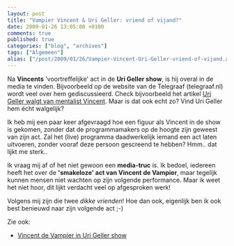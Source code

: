 ```yaml
---
layout: post
title: "Vampier Vincent & Uri Geller: vriend of vijand?"
date: 2009-01-26 13:05:00 +0100
comments: true
published: true
categories: ["blog", "archives"]
tags: ["Algemeen"]
alias: ["/post/2009/01/26/Vampier-Vincent-Uri-Geller-vriend-of-vijand.aspx", "/post/2009/01/26/vampier-vincent-uri-geller-vriend-of-vijand.aspx"]
---
```

<!-- more -->

<p>
Na <strong>Vincents</strong> &#39;voortreffelijke&#39; act in de <strong>Uri Geller show</strong>, is hij overal in de media te vinden. Bijvoorbeeld op de website van de Telegraaf (telegraaf.nl) wordt veel over hem gediscussieerd. Check bijvoorbeeld het artikel <a rel="nofollow" href="http://www.telegraaf.nl/prive/3040853/___vampier-act_smakeloos___.html" target="_blank">Uri Geller walgt van mentalist Vincent</a>. Maar is dat ook echt zo? Vind Uri Geller hem&nbsp;&eacute;cht walgelijk?&nbsp;
</p>
<p>
Ik heb mij een paar keer afgevraagd hoe een figuur als Vincent in de show is gekomen, zonder dat de programmamakers op de hoogte zijn geweest van zijn act.&nbsp;Zal het (live) programma daadwerkelijk iemand een act laten uitvoeren, zonder vooraf deze persoon gescreend te hebben? Hmm.. dat lijkt me sterk.. 
</p>
<p>
Ik&nbsp;vraag mij&nbsp;af of het niet gewoon een <strong>media-truc</strong> is. Ik bedoel, iedereen heeft het over de <strong>&#39;smakeloze&#39; act van Vincent de Vampier</strong>, maar tegelijk kunnen mensen niet&nbsp;wachten op zijn volgende performance. Maar ik&nbsp;weet het niet hoor, dit&nbsp;lijkt verdacht&nbsp;veel op afgesproken werk! 
</p>
<p>
Volgens mij zijn die&nbsp;twee <em>dikke vrienden</em>! Hoe dan ook, eigenlijk ben ik ook best benieuwd naar zijn volgende act&nbsp;;-)&nbsp; 
</p>
<p>
Zie ook: 
</p>
<ul>
	<li>
	<div>
	<a href="/post/2009/01/20/Vincent-the-Vampier-wat-een-clown.aspx">Vincent de Vampier in Uri Geller show</a> 
	</div>
	</li>
</ul>
